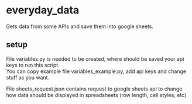 # everyday_data
Gets data from some APIs and save them into google sheets.
## setup
File variables.py is needed to be created, where should be saved your api keys to run this script.  
You can copy example file variables_example.py, add api keys and change stuff as you want.  
  
File sheets_request.json contains request to google sheets api to change how data should be displayed in spreadsheets (row length, cell styles, etc)